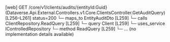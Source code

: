 [web] GET /core/v1/clients/audits/{entityId:Guid}  (Dataverse.Api.External.Controllers.v1.Core.ClientsController.GetAuditQuery)  [L256–L261] status=200
  └─ maps_to EntityAuditDto [L259]
  └─ calls ClientRepository.ReadQuery [L259]
  └─ query Client [L259]
  └─ uses_service IControlledRepository<Client>
    └─ method ReadQuery [L259]
      └─ ... (no implementation details available)

